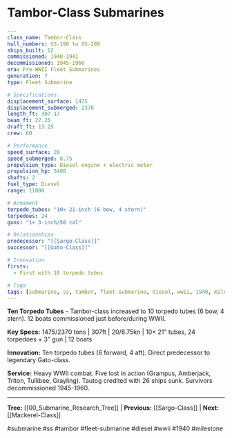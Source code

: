 # Tambor-Class Submarines

```yaml
---
class_name: Tambor-Class
hull_numbers: SS-198 to SS-209
ships_built: 12
commissioned: 1940-1941
decommissioned: 1945-1960
era: Pre-WWII Fleet Submarines
generation: 7
type: Fleet Submarine

# Specifications
displacement_surface: 1475
displacement_submerged: 2370
length_ft: 307.17
beam_ft: 27.25
draft_ft: 13.25
crew: 60

# Performance
speed_surface: 20
speed_submerged: 8.75
propulsion_type: Diesel engine + electric motor
propulsion_hp: 5400
shafts: 2
fuel_type: Diesel
range: 11000

# Armament
torpedo_tubes: "10× 21-inch (6 bow, 4 stern)"
torpedoes: 24
guns: "1× 3-inch/50 cal"

# Relationships
predecessor: "[[Sargo-Class]]"
successor: "[[Gato-Class]]"

# Innovation
firsts:
  - First with 10 torpedo tubes

# Tags
tags: [submarine, ss, tambor, fleet-submarine, diesel, wwii, 1940, milestone]
---
```

**Ten Torpedo Tubes** - Tambor-class increased to 10 torpedo tubes (6 bow, 4 stern). 12 boats commissioned just before/during WWII.

**Key Specs:** 1475/2370 tons | 307ft | 20/8.75kn | 10× 21" tubes, 24 torpedoes + 3" gun | 12 boats

**Innovation:** Ten torpedo tubes (6 forward, 4 aft). Direct predecessor to legendary Gato-class.

**Service:** Heavy WWII combat. Five lost in action (Grampus, Amberjack, Triton, Tullibee, Grayling). Tautog credited with 26 ships sunk. Survivors decommissioned 1945-1960.

---
**Tree:** [[00_Submarine_Research_Tree]] | **Previous:** [[Sargo-Class]] | **Next:** [[Mackerel-Class]]

#submarine #ss #tambor #fleet-submarine #diesel #wwii #1940 #milestone
